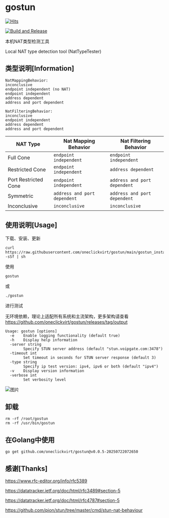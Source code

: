 # gostun

[![Hits](https://hits.spiritlhl.net/gostun.svg?action=hit&title=Hits&title_bg=%23555555&count_bg=%230eecf8&edge_flat=false)](https://hits.spiritlhl.net)

[![Build and Release](https://github.com/oneclickvirt/gostun/actions/workflows/main.yaml/badge.svg)](https://github.com/oneclickvirt/gostun/actions/workflows/main.yaml)

本机NAT类型检测工具

Local NAT type detection tool (NatTypeTester)

## 类型说明[Information]

```
NatMappingBehavior:
inconclusive
endpoint independent (no NAT)
endpoint independent
address dependent
address and port dependent
```

```
NatFilteringBehavior:
inconclusive
endpoint independent
address dependent
address and port dependent
```

| NAT Type             | Nat Mapping Behavior          | Nat Filtering Behavior         |
|----------------------|------------------------|----------------------|
| Full Cone        | ```endpoint independent``` | ```endpoint independent``` |
| Restricted Cone  | ```endpoint independent```   |  ```address dependent```  |
| Port Restricted Cone |  ```endpoint independent```   |  ```address and port dependent```  |
| Symmetric       | ```address and port dependent``` | ```address and port dependent``` |
| Inconclusive    |           ```inconclusive```    |  ```inconclusive```         |

## 使用说明[Usage]

下载、安装、更新

```
curl https://raw.githubusercontent.com/oneclickvirt/gostun/main/gostun_install.sh -sSf | sh
```

使用

```
gostun
```

或

```
./gostun
```

进行测试

无环境依赖，理论上适配所有系统和主流架构，更多架构请查看 https://github.com/oneclickvirt/gostun/releases/tag/output

```
Usage: gostun [options]
  -e    Enable logging functionality (default true)
  -h    Display help information
  -server string
        Specify STUN server address (default "stun.voipgate.com:3478")
  -timeout int
        Set timeout in seconds for STUN server response (default 3)
  -type string
        Specify ip test version: ipv4, ipv6 or both (default "ipv4")
  -v    Display version information
  -verbose int
        Set verbosity level
```

![图片](https://github.com/oneclickvirt/gostun/assets/103393591/303afc84-b92f-4e16-9d6c-1c9aa34a1221)


## 卸载

```
rm -rf /root/gostun
rm -rf /usr/bin/gostun
```

## 在Golang中使用

```
go get github.com/oneclickvirt/gostun@v0.0.5-20250722072650
```

## 感谢[Thanks]

https://www.rfc-editor.org/info/rfc5389

https://datatracker.ietf.org/doc/html/rfc3489#section-5

https://datatracker.ietf.org/doc/html/rfc4787#section-5

https://github.com/pion/stun/tree/master/cmd/stun-nat-behaviour
